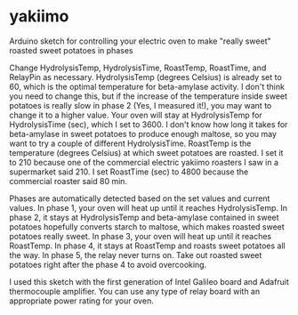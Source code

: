 # yakiimo
Arduino sketch for controlling your electric oven to make "really sweet" roasted sweet potatoes in phases

Change HydrolysisTemp, HydrolysisTime, RoastTemp, RoastTime, and RelayPin as necessary. HydrolysisTemp (degrees Celsius) is already set to 60, which is the optimal temperature for beta-amylase activity. I don't think you need to change this, but if the increase of the temperature inside sweet potatoes is really slow in phase 2 (Yes, I measured it!), you may want to change it to a higher value. Your oven will stay at HydrolysisTemp for HydrolysisTime (sec), which I set to 3600. I don't know how long it takes for beta-amylase in sweet potatoes to produce enough maltose, so you may want to try a couple of different HydrolysisTime. RoastTemp is the temperature (degrees Celsius) at which sweet potatoes are roasted. I set it to 210 because one of the commercial electric yakiimo roasters I saw in a supermarket said 210. I set RoastTime (sec) to 4800 because the commercial roaster said 80 min.

Phases are automatically detected based on the set values and current values. 
In phase 1, your oven will heat up until it reaches HydrolysisTemp.
In phase 2, it stays at HydrolysisTemp and beta-amylase contained in sweet potatoes hopefully converts starch to maltose, which makes roasted sweet potatoes really sweet.
In phase 3, your oven will heat up until it reaches RoastTemp.
In phase 4, it stays at RoastTemp and roasts sweet potatoes all the way.
In phase 5, the relay never turns on. Take out roasted sweet potatoes right after the phase 4 to avoid overcooking.

I used this sketch with the first generation of Intel Galileo board and Adafruit thermocouple amplifier. You can use any type of relay board with an appropriate power rating for your oven.
